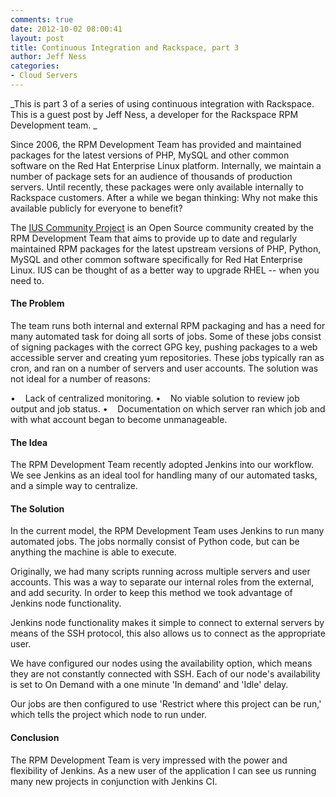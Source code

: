 ```yaml
---
comments: true
date: 2012-10-02 08:00:41
layout: post
title: Continuous Integration and Rackspace, part 3
author: Jeff Ness
categories:
- Cloud Servers
---
```


_This is part 3 of a series of using continuous integration with Rackspace. This is a guest post by Jeff Ness, a developer for the Rackspace RPM Development team.
_

Since 2006, the RPM Development Team has provided and maintained packages for the latest versions of PHP, MySQL and other common software on the Red Hat Enterprise Linux platform. Internally, we maintain a number of package sets for an audience of thousands of production servers. Until recently, these packages were only available internally to Rackspace customers. After a while we began thinking: Why not make this available publicly for everyone to benefit?

The [IUS Community Project](http://iuscommunity.org) is an Open Source community created by the RPM Development Team that aims to provide up to date and regularly maintained RPM packages for the latest upstream versions of PHP, Python, MySQL and other common software specifically for Red Hat Enterprise Linux. IUS can be thought of as a better way to upgrade RHEL -- when you need to.

<!-- more -->

#### The Problem


The team runs both internal and external RPM packaging and has a need for many automated task for doing all sorts of jobs. Some of these jobs consist of signing packages with the correct GPG key, pushing packages to a web accessible server and creating yum repositories. These jobs typically ran as cron, and ran on a number of servers and user accounts. The solution was not ideal for a number of reasons:

•    Lack of centralized monitoring.
•    No viable solution to review job output and job status.
•    Documentation on which server ran which job and with what account began to become unmanageable.


#### The Idea


The RPM Development Team recently adopted Jenkins into our workflow. We see Jenkins as an ideal tool for handling many of our automated tasks, and a simple way to centralize.


#### The Solution


In the current model, the RPM Development Team uses Jenkins to run many automated jobs. The jobs normally consist of Python code, but can be anything the machine is able to execute.

Originally, we had many scripts running across multiple servers and user accounts. This was a way to separate our internal roles from the external, and add security. In order to keep this method we took advantage of Jenkins node functionality.

Jenkins node functionality makes it simple to connect to external servers by means of the SSH protocol, this also allows us to connect as the appropriate user.

We have configured our nodes using the availability option, which means they are not constantly connected with SSH. Each of our node's availability is set to On Demand with a one minute 'In demand' and 'Idle' delay.

Our jobs are then configured to use 'Restrict where this project can be run,' which tells the project which node to run under.


#### Conclusion


The RPM Development Team is very impressed with the power and flexibility of Jenkins. As a new user of the application I can see us running many new projects in conjunction with Jenkins CI.
